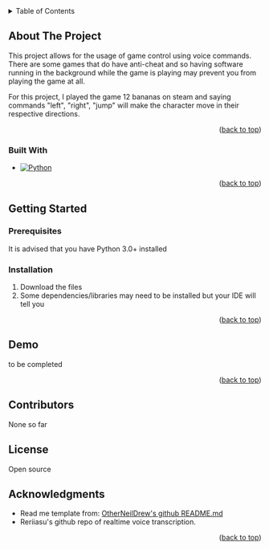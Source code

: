 <!-- TABLE OF CONTENTS -->
<details>
  <summary>Table of Contents</summary>
  <ol>
    <li>
      <a href="#about-the-project">About The Project</a>
      <ul>
        <li><a href="#built-with">Built With</a></li>
      </ul>
    </li>
    <li>
      <a href="#getting-started">Getting Started</a>
      <ul>
        <li><a href="#prerequisites">Prerequisites</a></li>
        <li><a href="#installation">Installation</a></li>
      </ul>
    </li>
    <li><a href="#demo">Demo</a></li>
    <li><a href="#contributing">Contributing</a></li>
    <li><a href="#license">License</a></li>
    <li><a href="#acknowledgments">Acknowledgments</a></li>
  </ol>
</details>



<!-- ABOUT THE PROJECT -->
## About The Project

This project allows for the usage of game control using voice commands. There are some games that do have anti-cheat and so having software running in the background while the game is playing may prevent you
from playing the game at all. 

For this project, I played the game 12 bananas on steam and saying commands "left", "right", "jump" will make the character move in their respective directions.

<p align="right">(<a href="#readme-top">back to top</a>)</p>

### Built With

* [![Python][Python]][Python-url]

<p align="right">(<a href="#readme-top">back to top</a>)</p>


<!-- GETTING STARTED -->
## Getting Started

### Prerequisites

It is advised that you have Python 3.0+ installed

### Installation

1. Download the files
2. Some dependencies/libraries may need to be installed but your IDE will tell you

<p align="right">(<a href="#readme-top">back to top</a>)</p>

<!-- USAGE EXAMPLES -->
## Demo

to be completed

<p align="right">(<a href="#readme-top">back to top</a>)</p>

<!-- CONTRIBUTING -->
## Contributors

None so far

<!-- LICENSE -->
## License

Open source

<!-- ACKNOWLEDGMENTS -->
## Acknowledgments

* Read me template from: [OtherNeilDrew's github README.md](https://github.com/othneildrew/Best-README-Template/edit/main/README.md)
* Reriiasu's github repo of realtime voice transcription.

<p align="right">(<a href="#readme-top">back to top</a>)</p>

<!-- MARKDOWN LINKS & IMAGES -->
<!-- https://www.markdownguide.org/basic-syntax/#reference-style-links -->
[issues-shield]: https://img.shields.io/github/issues/othneildrew/Best-README-Template.svg?style=for-the-badge
[issues-url]: https://github.com/othneildrew/Best-README-Template/issues
[license-shield]: https://img.shields.io/github/license/othneildrew/Best-README-Template.svg?style=for-the-badge
[license-url]: https://github.com/othneildrew/Best-README-Template/blob/master/LICENSE.txt
[linkedin-shield]: https://img.shields.io/badge/-LinkedIn-black.svg?style=for-the-badge&logo=linkedin&colorB=555
[linkedin-url]: https://linkedin.com/in/othneildrew
[product-screenshot]: images/screenshot.png
[Python]: https://img.shields.io/badge/python-3670A0?style=for-the-badge&logo=python&logoColor=ffdd54
[Python-url]: https://www.python.org/
